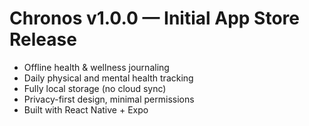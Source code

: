 # Chronos v1.0.0 — Initial App Store Release
- Offline health & wellness journaling
- Daily physical and mental health tracking
- Fully local storage (no cloud sync)
- Privacy-first design, minimal permissions
- Built with React Native + Expo